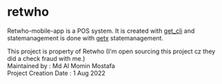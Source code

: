 # retwho

Retwho-mobile-app is a POS system. It is created with [get_cli](https://pub.dev/packages/get_cli) and statemanagement is done with [getx](https://pub.dev/packages/get) statemanagement. 


This project is property of Retwho (I'm open sourcing this project cz they did a check fraud with me.)  
Maintained by : Md Al Momin Mostafa  
Project Creation Date : 1 Aug 2022


